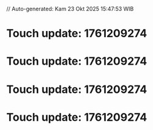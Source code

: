 // Auto-generated: Kam 23 Okt 2025 15:47:53 WIB

# Touch update: 1761209274

# Touch update: 1761209274

# Touch update: 1761209274

# Touch update: 1761209274

